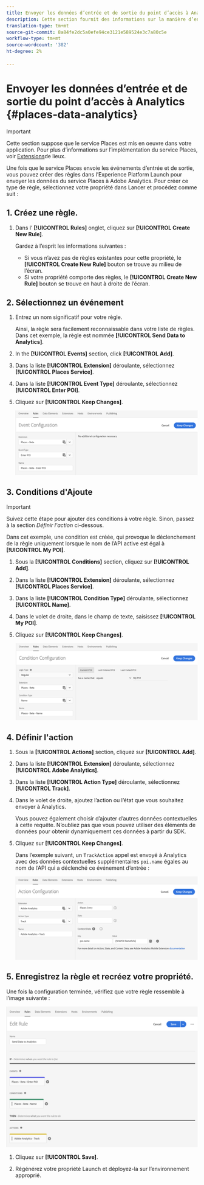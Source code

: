 ```yaml
---
title: Envoyer les données d’entrée et de sortie du point d’accès à Analytics
description: Cette section fournit des informations sur la manière d’envoyer les données d’entrée et de sortie d’un point d’accès à Analytics.
translation-type: tm+mt
source-git-commit: 8a84fe2dc5a0efe94ce3121e589524e3c7a80c5e
workflow-type: tm+mt
source-wordcount: '382'
ht-degree: 2%

---
```



# Envoyer les données d’entrée et de sortie du point d’accès à Analytics {#places-data-analytics}


>[!IMPORTANT]
>
>Cette section suppose que le service Places est mis en oeuvre dans votre application. Pour plus d’informations sur l’implémentation du service Places, voir [Extensions](/help/places-ext-aep-sdks/places-extension/places-extension.md)de lieux.

Une fois que le service Places envoie les événements d’entrée et de sortie, vous pouvez créer des règles dans l’Experience Platform Launch pour envoyer les données du service Places à Adobe Analytics. Pour créer ce type de règle, sélectionnez votre propriété dans Lancer et procédez comme suit :

## 1. Créez une règle.

1. Dans l’ **[!UICONTROL Rules]** onglet, cliquez sur **[!UICONTROL Create New Rule]**.

   Gardez à l’esprit les informations suivantes :

   * Si vous n’avez pas de règles existantes pour cette propriété, le **[!UICONTROL Create New Rule]** bouton se trouve au milieu de l’écran.
   * Si votre propriété comporte des règles, le **[!UICONTROL Create New Rule]** bouton se trouve en haut à droite de l’écran.

## 2. Sélectionnez un événement

1. Entrez un nom significatif pour votre règle.

   Ainsi, la règle sera facilement reconnaissable dans votre liste de règles. Dans cet exemple, la règle est nommée **[!UICONTROL Send Data to Analytics]**.

1. In the **[!UICONTROL Events]** section, click **[!UICONTROL Add]**.

1. Dans la liste **[!UICONTROL Extension]** déroulante, sélectionnez **[!UICONTROL Places Service]**.

1. Dans la liste **[!UICONTROL Event Type]** déroulante, sélectionnez **[!UICONTROL Enter POI]**.

1. Cliquez sur **[!UICONTROL Keep Changes]**.

   ![&quot;sélectionner un événement&quot;](/help/assets/pt-selectEvent.png)


## 3. Conditions d&#39;Ajoute

>[!IMPORTANT]
>
>Suivez cette étape pour ajouter des conditions à votre règle. Sinon, passez à la section *Définir l&#39;action* ci-dessous.

Dans cet exemple, une condition est créée, qui provoque le déclenchement de la règle uniquement lorsque le nom de l’API active est égal à **[!UICONTROL My POI]**.

1. Sous la **[!UICONTROL Conditions]** section, cliquez sur **[!UICONTROL Add]**.

1. Dans la liste **[!UICONTROL Extension]** déroulante, sélectionnez **[!UICONTROL Places Service]**.

1. Dans la liste **[!UICONTROL Condition Type]** déroulante, sélectionnez **[!UICONTROL Name]**.

1. Dans le volet de droite, dans le champ de texte, saisissez **[!UICONTROL My POI]**.

1. Cliquez sur **[!UICONTROL Keep Changes]**.

   ![&quot;set a condition&quot;](/help/assets/pt-setCondition.png)


## 4. Définir l&#39;action

1. Sous la **[!UICONTROL Actions]** section, cliquez sur **[!UICONTROL Add]**.

1. Dans la liste **[!UICONTROL Extension]** déroulante, sélectionnez **[!UICONTROL Adobe Analytics]**.

1. Dans la liste **[!UICONTROL Action Type]** déroulante, sélectionnez **[!UICONTROL Track]**.

1. Dans le volet de droite, ajoutez l’action ou l’état que vous souhaitez envoyer à Analytics.

   Vous pouvez également choisir d’ajouter d’autres données contextuelles à cette requête. N’oubliez pas que vous pouvez utiliser des éléments de données pour obtenir dynamiquement ces données à partir du SDK.

1. Cliquez sur **[!UICONTROL Keep Changes]**.

   Dans l’exemple suivant, un `TrackAction` appel est envoyé à Analytics avec des données contextuelles supplémentaires `poi.name` égales au nom de l’API qui a déclenché ce événement d’entrée :

   ![&quot;définir une action&quot;](/help/assets/pt-setAction.png)

## 5. Enregistrez la règle et recréez votre propriété.

Une fois la configuration terminée, vérifiez que votre règle ressemble à l’image suivante :

![&quot;règle créée&quot;](/help/assets/pt-ruleComplete.png)

1. Cliquez sur **[!UICONTROL Save]**.

1. Régénérez votre propriété Launch et déployez-la sur l’environnement approprié.
